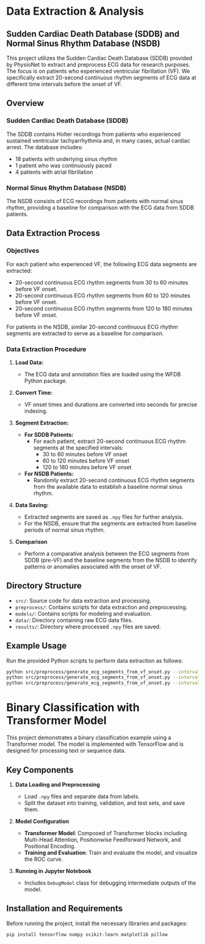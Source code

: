 # Data Extraction & Analysis

## Sudden Cardiac Death Database (SDDB) and Normal Sinus Rhythm Database (NSDB) 

This project utilizes the Sudden Cardiac Death Database (SDDB) provided by PhysioNet to extract and preprocess ECG data for research purposes. The focus is on patients who experienced ventricular fibrillation (VF). We specifically extract 20-second continuous rhythm segments of ECG data at different time intervals before the onset of VF.

## Overview

### Sudden Cardiac Death Database (SDDB)
The SDDB contains Holter recordings from patients who experienced sustained ventricular tachyarrhythmia and, in many cases, actual cardiac arrest. The database includes:
- 18 patients with underlying sinus rhythm
- 1 patient who was continuously paced
- 4 patients with atrial fibrillation

### Normal Sinus Rhythm Database (NSDB)
The NSDB consists of ECG recordings from patients with normal sinus rhythm, providing a baseline for comparison with the ECG data from SDDB patients.

## Data Extraction Process

### Objectives

For each patient who experienced VF, the following ECG data segments are extracted:
- 20-second continuous ECG rhythm segments from 30 to 60 minutes before VF onset.
- 20-second continuous ECG rhythm segments from 60 to 120 minutes before VF onset.
- 20-second continuous ECG rhythm segments from 120 to 180 minutes before VF onset.

For patients in the NSDB, similar 20-second continuous ECG rhythm segments are extracted to serve as a baseline for comparison.

### Data Extraction Procedure

1. **Load Data:**
   - The ECG data and annotation files are loaded using the WFDB Python package.

2. **Convert Time:**
   - VF onset times and durations are converted into seconds for precise indexing.

3. **Segment Extraction:**
   - **For SDDB Patients:**
      - For each patient, extract 20-second continuous ECG rhythm segments at the specified intervals:
        - 30 to 60 minutes before VF onset
        - 60 to 120 minutes before VF onset
        - 120 to 180 minutes before VF onset
   - **For NSDB Patients:**
     - Randomly extract 20-second continuous ECG rhythm segments from the available data to establish a baseline normal sinus rhythm.
    


4. **Data Saving:**
   - Extracted segments are saved as `.npy` files for further analysis.
   - For the NSDB, ensure that the segments are extracted from baseline periods of normal sinus rhythm.

5. **Comparison**
   - Perform a comparative analysis between the ECG segments from SDDB (pre-VF) and the baseline segments from the NSDB to identify patterns or anomalies associated with the onset of VF.
     
## Directory Structure

- `src/`: Source code for data extraction and processing.
- `preprocess/`: Contains scripts for data extraction and preprocessing.
- `models/`: Contains scripts for modeling and evaluation.
- `data/`: Directory containing raw ECG data files.
- `results/`: Directory where processed `.npy` files are saved.

## Example Usage

Run the provided Python scripts to perform data extraction as follows:

```bash
python src/preprocess/generate_ecg_segments_from_vf_onset.py --interval_start 30 --interval_end 60 
python src/preprocess/generate_ecg_segments_from_vf_onset.py --interval_start 60 --interval_end 120 
python src/preprocess/generate_ecg_segments_from_vf_onset.py --interval_start 120 --interval_end 180
```

# Binary Classification with Transformer Model

This project demonstrates a binary classification example using a Transformer model. The model is implemented with TensorFlow and is designed for processing text or sequence data.

## Key Components

1. **Data Loading and Preprocessing**
   - Load `.npy` files and separate data from labels.
   - Split the dataset into training, validation, and test sets, and save them.

2. **Model Configuration**
   - **Transformer Model**: Composed of Transformer blocks including Multi-Head Attention, Positionwise Feedforward Network, and Positional Encoding.
   - **Training and Evaluation**: Train and evaluate the model, and visualize the ROC curve.

3. **Running in Jupyter Notebook**
   - Includes `DebugModel` class for debugging intermediate outputs of the model.

## Installation and Requirements

Before running the project, install the necessary libraries and packages:

```bash
pip install tensorflow numpy scikit-learn matplotlib pillow
```

